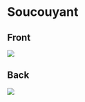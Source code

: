 # Soucouyant
 ## Front
 ![](../images/soucouyant-front.jpg)
 ## Back
 ![](../images/soucouyant-back.jpg)
